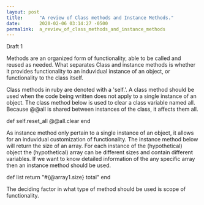 ```yaml
---
layout: post
title:      "A review of Class methods and Instance Methods."
date:       2020-02-06 03:14:27 -0500
permalink:  a_review_of_class_methods_and_instance_methods
---
```


Draft 1

Methods are an organized form of functionality, able to be called and reused as needed. What separates Class and instance methods is whether it provides functionality to an induvidual instance of an object, or functionality to the class itself.

Class methods in ruby are denoted with a 'self.'. A class method should be used when the code being written does not apply to a single instance of an object. The class method below is used to clear a class variable named all. Because @@all is shared between instances of the class, it affects them all. 

def self.reset_all
      @@all.clear
end

As instance method only pertain to a single instance of an object, it allows for an induvidual customization of functionality. The instance method below will return the size of an array. For each instance of the (hypothetical) object the (hypothetical) array can be different sizes and contain different variables. If we want to know detailed information of the any specific array then an instance method should be used.

def list
    return "#{@array1.size} total"
end
		
The deciding factor in what type of method should be used is scope of functionality.
